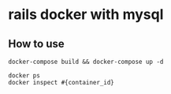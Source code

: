 # rails docker with mysql

## How to use
```
docker-compose build && docker-compose up -d

docker ps
docker inspect #{container_id}
```